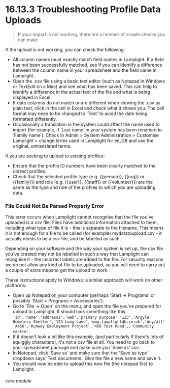 # 16.13.3 Troubleshooting Profile Data Uploads

> If your import is not working, there are a number of simple checks you can make



If the upload is not working, you can check the following:

- All column names must exactly match field names in Lamplight. If a field has not been successfully matched, see if you can identify a difference between the column name in your spreadsheet and the field name in Lamplight.
- Open the .csv file using a basic text editor (such as Notepad in Windows or TextEdit on a Mac) and see what has been saved. This can help to identify a difference in the actual text of the file and what is being displayed in Excel.
- If date columns do not match or are different when viewing the .csv as plain text, click in the cell in Excel and check what it shows you. The cell format may need to be changed to 'Text' to avoid the date being formatted differently.
- Occasionally a translation in the system could affect the name used to import (for example, if ‘Last name’ in your system has been renamed to ‘Family name’). Check in Admin > System Administration > Customise Lamplight > change terms used in Lamplight for en_GB and use the original, untranslated terms.

If you are seeking to upload to existing profiles:
- Ensure that the profile ID numbers have been clearly matched to the correct profiles.
- Check that the selected profile type (e.g. {{person}}, {{org}} or {{family}}) and role (e.g. {{user}}, {{staff}} or {{volunteer}}) are the same as the type and role of the profiles to which you are uploading data.

### File Could Not Be Parsed Properly Error

This error occurs when Lamplight cannot recognise that the file you've uploaded is a csv file. Files have additional information attached to them, including what type of file it is - this is separate to the filename. This means it is not enough for a file to be called (for example) mydatatoupload.csv - it actually needs to be a csv file, and be labelled as such.

Depending on your software and the way your system is set up, the csv file you've created may not be labelled in such a way that Lamplight can recognise it - the incorrect labels are added to the file. For security reasons we do not allow any kind of file to be uploaded, so you will need to carry out a couple of extra steps to get the upload to work.

These instructions apply to Windows: a similar approach will work on other platforms:

- Open up Notepad on your computer (perhaps 'Start -> Programs' or possibly 'Start > Programs > Accessories'). 
- Go to 'File -> Open' on the menu, and open the file you've prepared for upload to Lamplight. It should look something like this:
   `'id','name','address1','web','primary purpose' '123','Argyle Homeless Shelter','123 Long Lane','www.lamplightdb.co.uk','Any/all' 'A456','Runway Employment Project','456 Test Road',,'Community centre'`.
- If it doesn't look a bit like this example, (and particularly if there's lots of squiggly characters), it's not a csv file at all. You need to go back to your spreadsheet package and make sure you 'Save as' csv.
- In Notepad, click 'Save as' and make sure that the 'Save as type' dropdown says 'Text documents'. Give the file a new name and save it.
- You should now be able to upload this new file (the notepad file) to Lamplight.


###### core module
